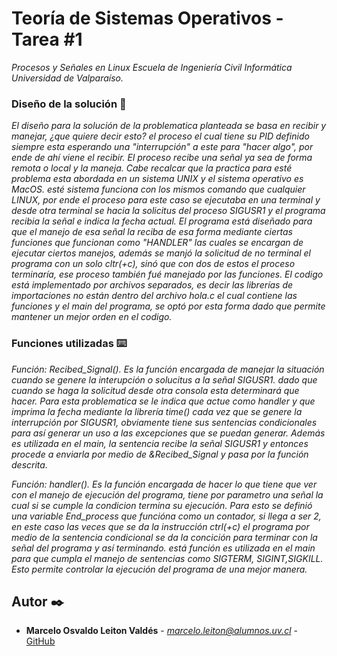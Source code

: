 # Teoría de Sistemas Operativos - Tarea #1
_Procesos y Señales en Linux Escuela de Ingeniería Civil Informática Universidad de Valparaíso._

### Diseño de la solución 🔧
_El diseño para la solución de la problematica planteada se basa en recibir y manejar, ¿que quiere decir esto? el proceso el cual tiene su PID definido siempre esta esperando una "interrupción" a este para "hacer algo", por ende de ahí viene el recibir. El proceso recibe una señal ya sea de forma remota o local y la maneja. Cabe recalcar que la practica para esté problema esta abordada en un sistema UNIX y el sistema operativo es MacOS. esté sistema funciona con los mismos comando que cualquier LINUX, por ende el proceso para este caso se ejecutaba en una terminal y desde otra terminal se hacia la solicitus del proceso SIGUSR1 y el programa recibia la señal e indica la fecha actual. El programa está diseñado para que el manejo de esa señal la reciba de esa forma mediante ciertas funciones que funcionan como "HANDLER" las cuales se encargan de ejecutar ciertos manejos, además se manjó la solicitud de no terminal el programa con un solo cltr(+c), sinó que con dos de estos el proceso terminaría, ese proceso también fué manejado por las funciones. El codigo está implementado por archivos separados, es decir las librerías de importaciones no están dentro del archivo hola.c el cual contiene las funciones y el main del programa, se optó por esta forma dado que permite mantener un mejor orden en el codigo._

### Funciones utilizadas ⌨️
_Función: Recibed_Signal(). Es la función encargada de manejar la situación cuando se genere la interupción o solucitus a la señal SIGUSR1. dado que cuando se haga la solicitud desde otra consola esta determinará que hacer. Para esta problematica se le indica que actue como handler y que imprima la fecha mediante la librería time() cada vez que se genere la interrupción por SIGUSR1, obviamente tiene sus sentencias condicionales para así generar un uso a las excepciones que se puedan generar. Además es utilizada en el main, la sentencia recibe la señal SIGUSR1 y entonces procede a enviarla por medio de &Recibed_Signal y pasa por la función descrita._

_Función: handler(). Es la función encargada de hacer lo que tiene que ver con el manejo de ejecución del programa, tiene por parametro una señal la cual si se cumple la condicion termina su ejecución. Para esto se definió una variable End_process que funcióna como un contador, si llega a ser 2, en este caso las veces que se da la instrucción ctrl(+c) el programa por medio de la sentencia condicional se da la concición para terminar con la señal del programa y así terminando. está función es utilizada en el main para que cumpla el manejo de sentencias como SIGTERM, SIGINT,SIGKILL. Esto permite controlar la ejecución del programa de una mejor manera._

## Autor ✒️
* **Marcelo Osvaldo Leiton Valdés** - *marcelo.leiton@alumnos.uv.cl* - [GitHub](https://github.com/marceloleiton)